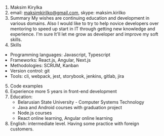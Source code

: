 1. Maksim Kirylka
2. email: maksimkirilko@gmail.com, skype: maksim.kirilko
3. Summary
   My wishes are continuing education and development in various domains.
   Also I would like to try to help novice developers over mentoring to speed up start in IT through getting new knowledge and experience.
   I'm sure It'll let me grow as developer and improve my soft skills. 
4. Skills
 - Programming languages: Javascript, Typescript
 - Frameworks: React.js, Angular, Next.js
 - Methodologies: SCRUM, Kanban
 - Version control: git
 - Tools: cli, webpack, jest, storybook, jenkins, gitlab, jira
5. Code examples
6. Experience more 5 years in front-end development
7. Education:
    - Belarusian State University - Computer Systems Technology
    - Java and Android courses with graduation project
    - Node.js courses
    - React online learning, Angular online learning
8. English: intermediate level. Having some practice with foreign customers.